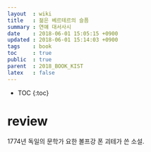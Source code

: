 ```yaml
---
layout  : wiki
title   : 젊은 베르테르의 슬픔
summary : 연얘 대서사시
date    : 2018-06-01 15:05:15 +0900
updated : 2018-06-01 15:14:03 +0900
tags    : book
toc     : true
public  : true
parent  : 2018_BOOK_KIST
latex   : false
---
```

* TOC
{:toc}

# review
1774년 독일의 문학가 요한 볼프강 폰 괴테가 쓴 소설.



